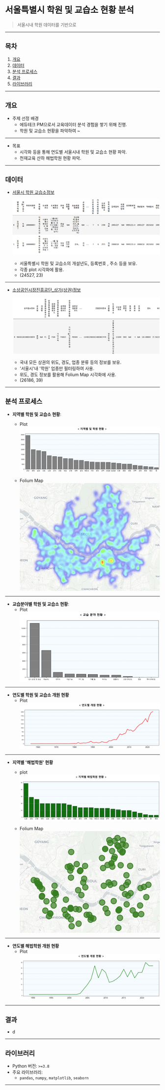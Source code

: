 # **서울특별시 학원 및 교습소 현황 분석**


> 서울시내 학원 데이터를 기반으로 

---

## **목차**
1. [개요](#개요)
2. [데이터](#데이터)
3. [분석 프로세스](#분석-프로세스)
4. [결과](#결과)
6. [라이브러리](#라이브러리)
<!-- 7. [참고자료](#참고자료) -->

---

## **개요**
- 주제 선정 배경
  - 에듀테크 PM으로서 교육데이터 분석 경험을 쌓기 위해 진행.
  - 학원 및 교습소 현황을 파악하여 ~
---
- 목표
  - 시각화 등을 통해 연도별 서울시내 학원 및 교습소 현황 파악. 
  - 천재교육 산하 해법학원 현황 파악.

---

## **데이터**

- [서울시 학원 교습소정보](http://data.seoul.go.kr/dataList/OA-20528/S/1/datasetView.do)

    ![alt text](./img/image-1.png)
  -  서울특별시 학원 및 교습소의 개설년도, 등록번호 , 주소 등을 보유.
  - 각종 plot 시각화에 활용.
  - (24527, 23)
---
- [소상공인시장진흥공단_상가(상권)정보](https://www.data.go.kr/data/15083033/fileData.do)

  ![alt text](./img/image-2.png)
  - 국내 모든 상권의 위도, 경도, 업종 분류 등의 정보를 보유.
  - '서울시'내 '학원' 업종만 필터링하여 사용.
  - 위도, 경도 정보를 활용해 Folium Map 시각화에 사용.
  - (26186, 39)
---

## **분석 프로세스**
- **지역별 학원 및 교습소 현황**:
  - Plot
      ![alt text](./img/download.png)

  - Folium Map
      ![alt text](./img/image.png)
---

- **교습분야별 학원 및 교습소 현황**:
  - Plot
   ![alt text](./img/download-2.png)
---

- **연도별 학원 및 교습소 개원 현황**
  - Plot
  ![alt text](./img/download-3.png)
---
- **지역별 '해법학원' 현황**
  - plot
  ![alt text](./img/download-4.png)

  - Folium Map
  ![alt text](./img/image-3.png)
---
- **연도별 해법학원 개원 현황**
  - Plot
  ![alt text](./img/download-5.png)
---

## **결과**
- d

---

## **라이브러리**
- Python 버전: `>=3.8`
- 주요 라이브러리:
  - `pandas`, `numpy`, `matplotlib`, `seaborn`
---

<!-- ## **참고자료**
- 데이터 출처 또는 관련 문서:
  - [서울특별시 열린데이터광장](https://data.seoul.go.kr)
  - 관련 논문, 블로그 링크 등 -->
